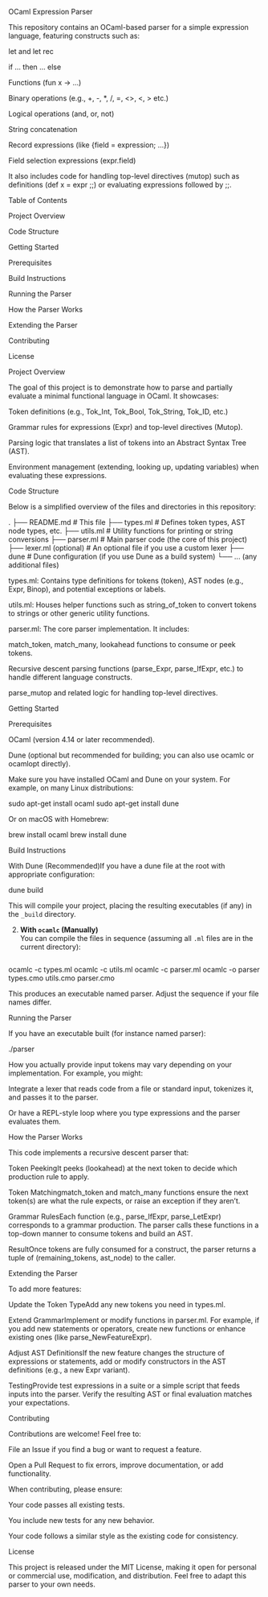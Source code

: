 OCaml Expression Parser

This repository contains an OCaml-based parser for a simple expression language, featuring constructs such as:

let and let rec

if ... then ... else

Functions (fun x -> ...)

Binary operations (e.g., +, -, *, /, =, <>, <, > etc.)

Logical operations (and, or, not)

String concatenation

Record expressions (like {field = expression; ...})

Field selection expressions (expr.field)

It also includes code for handling top-level directives (mutop) such as definitions (def x = expr ;;) or evaluating expressions followed by ;;.

Table of Contents

Project Overview

Code Structure

Getting Started

Prerequisites

Build Instructions

Running the Parser

How the Parser Works

Extending the Parser

Contributing

License

Project Overview

The goal of this project is to demonstrate how to parse and partially evaluate a minimal functional language in OCaml. It showcases:

Token definitions (e.g., Tok_Int, Tok_Bool, Tok_String, Tok_ID, etc.)

Grammar rules for expressions (Expr) and top-level directives (Mutop).

Parsing logic that translates a list of tokens into an Abstract Syntax Tree (AST).

Environment management (extending, looking up, updating variables) when evaluating these expressions.

Code Structure

Below is a simplified overview of the files and directories in this repository:

.
├── README.md              # This file
├── types.ml               # Defines token types, AST node types, etc.
├── utils.ml               # Utility functions for printing or string conversions
├── parser.ml              # Main parser code (the core of this project)
├── lexer.ml (optional)    # An optional file if you use a custom lexer
├── dune                   # Dune configuration (if you use Dune as a build system)
└── ... (any additional files)

types.ml: Contains type definitions for tokens (token), AST nodes (e.g., Expr, Binop), and potential exceptions or labels.

utils.ml: Houses helper functions such as string_of_token to convert tokens to strings or other generic utility functions.

parser.ml: The core parser implementation. It includes:

match_token, match_many, lookahead functions to consume or peek tokens.

Recursive descent parsing functions (parse_Expr, parse_IfExpr, etc.) to handle different language constructs.

parse_mutop and related logic for handling top-level directives.

Getting Started

Prerequisites

OCaml (version 4.14 or later recommended).

Dune (optional but recommended for building; you can also use ocamlc or ocamlopt directly).

Make sure you have installed OCaml and Dune on your system. For example, on many Linux distributions:

sudo apt-get install ocaml
sudo apt-get install dune

Or on macOS with Homebrew:

brew install ocaml
brew install dune

Build Instructions

With Dune (Recommended)If you have a dune file at the root with appropriate configuration:



dune build


   This will compile your project, placing the resulting executables (if any) in the `_build` directory.

2. **With `ocamlc` (Manually)**  
   You can compile the files in sequence (assuming all `.ml` files are in the current directory):

   ```bash
ocamlc -c types.ml
ocamlc -c utils.ml
ocamlc -c parser.ml
ocamlc -o parser types.cmo utils.cmo parser.cmo

This produces an executable named parser. Adjust the sequence if your file names differ.

Running the Parser

If you have an executable built (for instance named parser):

./parser

How you actually provide input tokens may vary depending on your implementation. For example, you might:

Integrate a lexer that reads code from a file or standard input, tokenizes it, and passes it to the parser.

Or have a REPL-style loop where you type expressions and the parser evaluates them.

How the Parser Works

This code implements a recursive descent parser that:

Token PeekingIt peeks (lookahead) at the next token to decide which production rule to apply.

Token Matchingmatch_token and match_many functions ensure the next token(s) are what the rule expects, or raise an exception if they aren’t.

Grammar RulesEach function (e.g., parse_IfExpr, parse_LetExpr) corresponds to a grammar production. The parser calls these functions in a top-down manner to consume tokens and build an AST.

ResultOnce tokens are fully consumed for a construct, the parser returns a tuple of (remaining_tokens, ast_node) to the caller.

Extending the Parser

To add more features:

Update the Token TypeAdd any new tokens you need in types.ml.

Extend GrammarImplement or modify functions in parser.ml. For example, if you add new statements or operators, create new functions or enhance existing ones (like parse_NewFeatureExpr).

Adjust AST DefinitionsIf the new feature changes the structure of expressions or statements, add or modify constructors in the AST definitions (e.g., a new Expr variant).

TestingProvide test expressions in a suite or a simple script that feeds inputs into the parser. Verify the resulting AST or final evaluation matches your expectations.

Contributing

Contributions are welcome! Feel free to:

File an Issue if you find a bug or want to request a feature.

Open a Pull Request to fix errors, improve documentation, or add functionality.

When contributing, please ensure:

Your code passes all existing tests.

You include new tests for any new behavior.

Your code follows a similar style as the existing code for consistency.

License

This project is released under the MIT License, making it open for personal or commercial use, modification, and distribution. Feel free to adapt this parser to your own needs.

